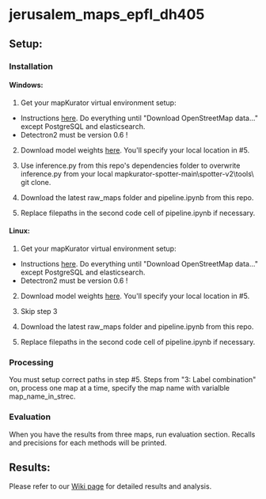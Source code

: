 # jerusalem_maps_epfl_dh405

## Setup:

### Installation
#### Windows:
1. Get your mapKurator virtual environment setup:
- Instructions [here](https://knowledge-computing.github.io/mapkurator-doc/#/docs/install1). Do everything until "Download OpenStreetMap data..." except PostgreSQL and elasticsearch.
- Detectron2 must be version 0.6 !

2. Download model weights [here](https://drive.google.com/file/d/1agOzYbhZPDVR-nqRc31_S6xu8yR5G1KQ/view). You'll specify your local location in #5.

3. Use inference.py from this repo's dependencies folder to overwrite inference.py from your local mapkurator-spotter-main\spotter-v2\tools\ git clone.

4. Download the latest raw_maps folder and pipeline.ipynb from this repo.

5. Replace filepaths in the second code cell of pipeline.ipynb if necessary.

#### Linux:
1. Get your mapKurator virtual environment setup:
- Instructions [here](https://knowledge-computing.github.io/mapkurator-doc/#/docs/install1). Do everything until "Download OpenStreetMap data..." except PostgreSQL and elasticsearch.
- Detectron2 must be version 0.6 !

2. Download model weights [here](https://drive.google.com/file/d/1agOzYbhZPDVR-nqRc31_S6xu8yR5G1KQ/view). You'll specify your local location in #5.

3. Skip step 3   

4. Download the latest raw_maps folder and pipeline.ipynb from this repo.

5. Replace filepaths in the second code cell of pipeline.ipynb if necessary.

### Processing
You must setup correct paths in step #5. Steps from "3: Label combination" on, process one map at a time, specify the map name with varialble map_name_in_strec.

### Evaluation
When you have the results from three maps, run evaluation section. Recalls and precisions for each methods will be printed.

## Results:
Please refer to our [Wiki page](https://fdh.epfl.ch/index.php/Extracting_Toponyms_from_Maps_of_Jerusalem) for detailed results and analysis.
